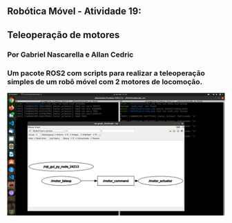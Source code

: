 ## Robótica Móvel - Atividade 19:
## Teleoperação de motores
### Por Gabriel Nascarella e Allan Cedric

### Um pacote ROS2 com scripts para realizar a teleoperação simples de um robô móvel com 2 motores de locomoção.
![rqtgraph19](rqtgraphta19.png)
